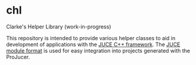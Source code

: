 # chl
Clarke's Helper Library (work-in-progress)

This repository is intended to provide various helper classes to aid in development of applications with the [JUCE C++ framework](https://github.com/WeAreROLI/JUCE). The [JUCE module format](https://github.com/WeAreROLI/JUCE/blob/master/modules/JUCE%20Module%20Format.txt) is used for easy integration into projects generated with the ProJucer.
